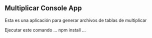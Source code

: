 

## Multiplicar Console App

Esta es una aplicación para generar archivos de tablas de multiplicar 

Ejecutar este comando
...
npm install
...

